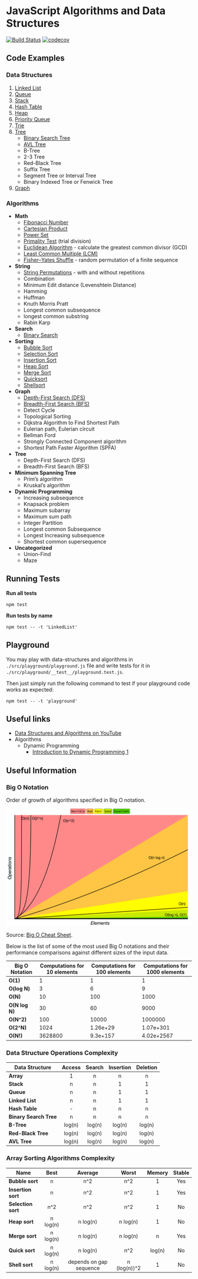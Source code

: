 # JavaScript Algorithms and Data Structures

[![Build Status](https://travis-ci.org/trekhleb/javascript-algorithms.svg?branch=master)](https://travis-ci.org/trekhleb/javascript-algorithms)
[![codecov](https://codecov.io/gh/trekhleb/javascript-algorithms/branch/master/graph/badge.svg)](https://codecov.io/gh/trekhleb/javascript-algorithms)

## Code Examples

### Data Structures

1. [Linked List](https://github.com/trekhleb/javascript-algorithms/tree/master/src/data-structures/linked-list)
2. [Queue](https://github.com/trekhleb/javascript-algorithms/tree/master/src/data-structures/queue)
3. [Stack](https://github.com/trekhleb/javascript-algorithms/tree/master/src/data-structures/stack)
4. [Hash Table](https://github.com/trekhleb/javascript-algorithms/tree/master/src/data-structures/hash-table)
5. [Heap](https://github.com/trekhleb/javascript-algorithms/tree/master/src/data-structures/heap)
6. [Priority Queue](https://github.com/trekhleb/javascript-algorithms/tree/master/src/data-structures/priority-queue)
7. [Trie](https://github.com/trekhleb/javascript-algorithms/tree/master/src/data-structures/trie)
8. [Tree](https://github.com/trekhleb/javascript-algorithms/tree/master/src/data-structures/tree)
    * [Binary Search Tree](https://github.com/trekhleb/javascript-algorithms/tree/master/src/data-structures/tree/binary-search-tree)
    * [AVL Tree](https://github.com/trekhleb/javascript-algorithms/tree/master/src/data-structures/tree/avl-tree)
    * B-Tree
    * 2-3 Tree
    * Red-Black Tree
    * Suffix Tree
    * Segment Tree or Interval Tree
    * Binary Indexed Tree or Fenwick Tree
9. [Graph](https://github.com/trekhleb/javascript-algorithms/tree/master/src/data-structures/graph)

### Algorithms

* **Math**
  * [Fibonacci Number](https://github.com/trekhleb/javascript-algorithms/tree/master/src/algorithms/math/fibonacci)
  * [Cartesian Product](https://github.com/trekhleb/javascript-algorithms/tree/master/src/algorithms/math/cartesian-product)
  * [Power Set](https://github.com/trekhleb/javascript-algorithms/tree/master/src/algorithms/math/power-set)
  * [Primality Test](https://github.com/trekhleb/javascript-algorithms/tree/master/src/algorithms/math/primality-test) (trial division)
  * [Euclidean Algorithm](https://github.com/trekhleb/javascript-algorithms/tree/master/src/algorithms/math/euclidean-algorithm) - calculate the greatest common divisor (GCD)
  * [Least Common Multiple (LCM)](https://github.com/trekhleb/javascript-algorithms/tree/master/src/algorithms/math/least-common-multiple)
  * [Fisher–Yates Shuffle](https://github.com/trekhleb/javascript-algorithms/tree/master/src/algorithms/math/fisher-yates) - random permutation of a finite sequence
* **String**
  * [String Permutations](https://github.com/trekhleb/javascript-algorithms/tree/master/src/algorithms/string/permutations) - with and without repetitions
  * Combination
  * Minimum Edit distance (Levenshtein Distance)
  * Hamming
  * Huffman
  * Knuth Morris Pratt
  * Longest common subsequence
  * longest common substring
  * Rabin Karp
* **Search**
  * [Binary Search](https://github.com/trekhleb/javascript-algorithms/tree/master/src/algorithms/search/binary-search)
* **Sorting**
  * [Bubble Sort](https://github.com/trekhleb/javascript-algorithms/tree/master/src/algorithms/sorting/bubble-sort)
  * [Selection Sort](https://github.com/trekhleb/javascript-algorithms/tree/master/src/algorithms/sorting/selection-sort)
  * [Insertion Sort](https://github.com/trekhleb/javascript-algorithms/tree/master/src/algorithms/sorting/insertion-sort)
  * [Heap Sort](https://github.com/trekhleb/javascript-algorithms/tree/master/src/algorithms/sorting/heap-sort)
  * [Merge Sort](https://github.com/trekhleb/javascript-algorithms/tree/master/src/algorithms/sorting/merge-sort)
  * [Quicksort](https://github.com/trekhleb/javascript-algorithms/tree/master/src/algorithms/sorting/quick-sort)
  * [Shellsort](https://github.com/trekhleb/javascript-algorithms/tree/master/src/algorithms/sorting/shell-sort)
* **Graph**
  * [Depth-First Search (DFS)](https://github.com/trekhleb/javascript-algorithms/tree/master/src/algorithms/graph/depth-first-search)
  * [Breadth-First Search (BFS)](https://github.com/trekhleb/javascript-algorithms/tree/master/src/algorithms/graph/breadth-first-search)
  * Detect Cycle
  * Topological Sorting
  * Dijkstra Algorithm to Find Shortest Path
  * Eulerian path, Eulerian circuit
  * Bellman Ford
  * Strongly Connected Component algorithm
  * Shortest Path Faster Algorithm (SPFA)
* **Tree**  
  * Depth-First Search (DFS)
  * Breadth-First Search (BFS)
* **Minimum Spanning Tree**
  * Prim’s algorithm
  * Kruskal’s algorithm
* **Dynamic Programming**
  * Increasing subsequence
  * Knapsack problem
  * Maximum subarray
  * Maximum sum path
  * Integer Partition
  * Longest common Subsequence
  * Longest Increasing subsequence
  * Shortest common supersequence
* **Uncategorized**  
  * Union-Find
  * Maze
  

## Running Tests

**Run all tests**
```
npm test
```

**Run tests by name**
```
npm test -- -t 'LinkedList'
```

## Playground

You may play with data-structures and algorithms in `./src/playground/playground.js` file and write
tests for it in `./src/playground/__test__/playground.test.js`.

Then just simply run the following command to test if your playground code works as expected:

```
npm test -- -t 'playground'
```

## Useful links

* [Data Structures and Algorithms on YouTube](https://www.youtube.com/playlist?list=PLLXdhg_r2hKA7DPDsunoDZ-Z769jWn4R8)
* Algorithms
  * Dynamic Programming
    * [Introduction to Dynamic Programming 1](https://www.hackerearth.com/practice/algorithms/dynamic-programming/introduction-to-dynamic-programming-1/tutorial/)

## Useful Information

### Big O Notation
    
Order of growth of algorithms specified in Big O notation.
    
![Big O graphs](https://github.com/trekhleb/javascript-algorithms/blob/master/assets/big-o-graph.png)

Source: [Big O Cheat Sheet](http://bigocheatsheet.com/).
    
Below is the list of some of the most used Big O notations and their performance comparisons against different sizes of the input data.

| Big O Notation | Computations for 10 elements | Computations for 100 elements | Computations for 1000 elements  |
| -------------- | ---------------------------- | ----------------------------- | ------------------------------- |
| **O(1)**       | 1                            | 1                             | 1                               |
| **O(log N)**   | 3                            | 6                             | 9                               |
| **O(N)**       | 10                           | 100                           | 1000                            |
| **O(N log N)** | 30                           | 60                            | 9000                            |
| **O(N^2)**     | 100                          | 10000                         | 1000000                         |
| **O(2^N)**     | 1024                         | 1.26e+29                      | 1.07e+301                       |
| **O(N!)**      | 3628800                      | 9.3e+157                      | 4.02e+2567                      |

### Data Structure Operations Complexity
        
| Data Structure          | Access    | Search    | Insertion | Deletion  |
| ----------------------- | :-------: | :-------: | :-------: | :-------: | 
| **Array**               | 1         | n         | n         | n         |
| **Stack**               | n         | n         | 1         | 1         |
| **Queue**               | n         | n         | 1         | 1         | 
| **Linked List**         | n         | n         | 1         | 1         |
| **Hash Table**          | -         | n         | n         | n         |
| **Binary Search Tree**  | n         | n         | n         | n         |
| **B-Tree**              | log(n)    | log(n)    | log(n)    | log(n)    |
| **Red-Black Tree**      | log(n)    | log(n)    | log(n)    | log(n)    |
| **AVL Tree**            | log(n)    | log(n)    | log(n)    | log(n)    |

### Array Sorting Algorithms Complexity

| Name                  | Best      | Average   | Worst         | Memory    | Stable    |
| --------------------- | :-------: | :-------: | :-----------: | :-------: | :-------: |
| **Bubble sort**       | n         | n^2       | n^2           | 1         | Yes       |
| **Insertion sort**    | n         | n^2       | n^2           | 1         | Yes       |
| **Selection sort**    | n^2       | n^2       | n^2           | 1         | No        |
| **Heap sort**         | n log(n)  | n log(n)  | n log(n)      | 1         | No        |
| **Merge sort**        | n log(n)  | n log(n)  | n log(n)      | n         | Yes       |
| **Quick sort**        | n log(n)  | n log(n)  | n^2           | log(n)    | No        |
| **Shell sort**        | n log(n)  | depends on gap sequence  | n (log(n))^2  | 1         | No        |

